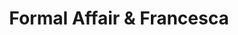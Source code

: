 ---
title: "Formal Affair & Francesca"
url: /birmingham/formal-affair-und-francesca/
shop: Kleidung
---